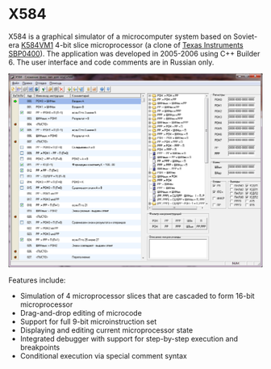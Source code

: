 # X584

X584 is a graphical simulator of a microcomputer system based on Soviet-era [K584VM1](https://ru.wikipedia.org/wiki/%D0%9C%D0%B8%D0%BA%D1%80%D0%BE%D0%BF%D1%80%D0%BE%D1%86%D0%B5%D1%81%D1%81%D0%BE%D1%80%D0%BD%D0%B0%D1%8F_%D1%81%D0%B5%D0%BA%D1%86%D0%B8%D1%8F#%D0%A1%D0%B5%D1%80%D0%B8%D1%8F_584) 4-bit slice microprocessor (a clone of [Texas Instruments SBP0400](https://en.wikipedia.org/wiki/Texas_Instruments_SBP0400)). The application was developed in 2005-2006 using C++ Builder 6. The user interface and code comments are in Russian only.

![Screenshot](Screenshot.png?raw=true)

Features include:

* Simulation of 4 microprocessor slices that are cascaded to form 16-bit microprocessor
* Drag-and-drop editing of microcode
* Support for full 9-bit microinstruction set
* Displaying and editing current microprocessor state
* Integrated debugger with support for step-by-step execution and breakpoints
* Conditional execution via special comment syntax
